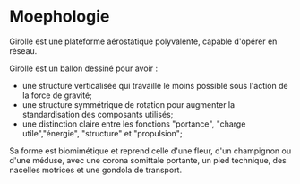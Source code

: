 
Moephologie
===========


Girolle est une plateforme aérostatique polyvalente, capable d'opérer en réseau.

Girolle est un ballon dessiné pour avoir :
- une structure verticalisée qui travaille le moins possible sous l'action de la force de gravité;
- une structure symmétrique de rotation pour augmenter la standardisation des composants utilisés;
- une distinction claire entre les fonctions "portance", "charge utile","énergie", "structure" et "propulsion";

Sa forme est biomimétique et reprend celle d'une fleur, d'un champignon ou d'une méduse, avec une corona somittale portante, un pied technique, des nacelles motrices et une gondola de transport.
